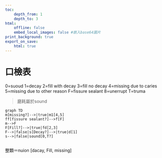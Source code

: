 ```yaml
---
toc:
    depth_from: 1
    depth_to: 3
html:
    offline: false
    embed_local_images: false #嵌入base64圖片
print_background: true
export_on_save:
    html: true
---
```

# 口檢表
0=suoud
1=decay
2=fill with decay
3=fill no decay
4=missing due to caries
5=missing due to other reason
F=fissure sealant
8=unerrupt
T=truma


>磨耗屬於sound 

```mermaid
graph TD 
m[missing?]-->|true|m1[4,5]
ff[fissure sealant?]-->f[F]
m-->F
F[Fill?]-->|true|fd[2,3]
F-->|false|s[Decay?]-->|true|d[1]
s-->|false|sound[0,T?]


```

整顆＝nuion [dacay, Fill, missing]